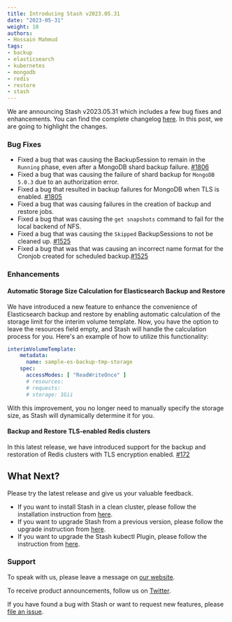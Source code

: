 ```yaml
---
title: Introducing Stash v2023.05.31
date: "2023-05-31"
weight: 10
authors:
- Hossain Mahmud
tags:
- backup
- elasticsearch
- kubernetes
- mongodb
- redis
- restore
- stash
---
```


We are announcing Stash v2023.05.31 which includes a few bug fixes and enhancements. You can find the complete changelog [here](https://github.com/stashed/CHANGELOG/blob/master/releases/v2023.05.31/README.md). In this post, we are going to highlight the changes.

### Bug Fixes

- Fixed a bug that was causing the BackupSession to remain in the `Running` phase, even after a MongoDB shard backup failure. [#1806](https://github.com/stashed/mongodb/pull/1806)
- Fixed a bug that was causing the failure of shard backup for `MongoDB 5.0.3`  due to an authorization error.
- Fixed a bug that resulted in backup failures for MongoDB when TLS is enabled. [#1805](https://github.com/stashed/mongodb/pull/1805)
- Fixed a bug that was causing failures in the creation of backup and restore jobs.
- Fixed a bug that was causing the `get snapshots` command to fail for the local backend of NFS.
- Fixed a bug that was causing the `Skipped` BackupSessions to not be cleaned up. [#1525](https://github.com/stashed/stash/pull/1525)
- Fixed a bug that was that was causing an incorrect name format for the Cronjob created for scheduled backup.[#1525](https://github.com/stashed/stash/pull/1525)

### Enhancements

#### Automatic Storage Size Calculation for Elasticsearch Backup and Restore
We have introduced a new feature to enhance the convenience of Elasticsearch backup and restore by enabling automatic calculation of the storage limit for the interim volume template. Now, you have the option to leave the resources field empty, and Stash will handle the calculation process for you. Here's an example of how to utilize this functionality:

```yaml
interimVolumeTemplate:
    metadata:
      name: sample-es-backup-tmp-storage
    spec:
      accessModes: [ "ReadWriteOnce" ]
      # resources:
      # requests:
      # storage: 1Gii
```
With this improvement, you no longer need to manually specify the storage size, as Stash will dynamically determine it for you.

#### Backup and Restore TLS-enabled Redis clusters
In this latest release, we have introduced support for the backup and restoration of Redis clusters with TLS encryption enabled. [#172](https://github.com/stashed/redis/pull/172)

## What Next?

Please try the latest release and give us your valuable feedback.

- If you want to install Stash in a clean cluster, please follow the installation instruction from [here](https://stash.run/docs/v2023.03.20/setup/).
- If you want to upgrade Stash from a previous version, please follow the upgrade instruction from [here](https://stash.run/docs/v2023.03.20/setup/upgrade/).
- If you want to upgrade the Stash kubectl Plugin, please follow the instruction from [here](https://stash.run/docs/v2023.03.20/setup/install/kubectl-plugin/).

### Support

To speak with us, please leave a message on [our website](https://appscode.com/contact/).

To receive product announcements, follow us on [Twitter](https://twitter.com/KubeStash).

If you have found a bug with Stash or want to request new features, please [file an issue](https://github.com/stashed/project/issues/new).
